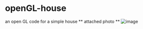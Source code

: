 # openGL-house
an open GL code for a simple house 
** attached photo **
![image](https://user-images.githubusercontent.com/95551889/176719117-57b7ea6b-44c8-4878-9230-07f091b1a303.png)
